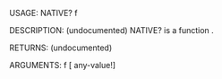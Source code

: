 USAGE:
     NATIVE? f 

DESCRIPTION:
     (undocumented)
     NATIVE? is a function .

RETURNS:
    (undocumented)

ARGUMENTS:
    f [<opt> any-value!]
